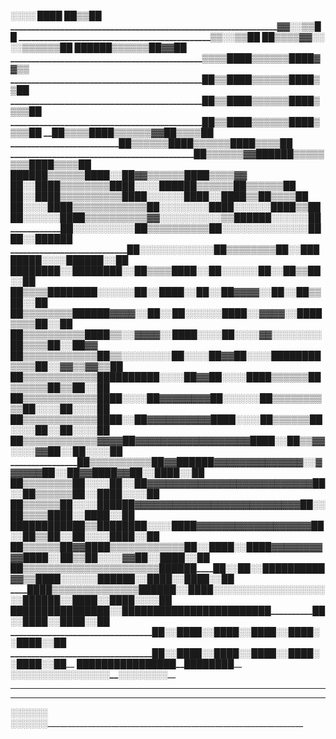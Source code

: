 ________________________________________________________________________________░░░░____________
________________________________________________________________________________████____________
______________________________________________________________________________██▒▒██____________
____________________________________________________________________________▓▓░░▒▒██____________
____________________________________________________________________________▒▒░░▒▒██____________
__________________________________________________________________________██▒▒▒▒▓▓░░____________
________________________________________________________________________░░▒▒▒▒▒▒██______________
________________________________________________████____________________██▒▒▒▒▒▒██________▓▓██__
______________________________________________▒▒▒▒██____________________██▒▒▒▒▒▒██________██▓▓▒▒
______________________________________________██▒▒██____________________██▒▒▒▒▒▒██________██▒▒██
______________________________________________██▒▒██____________________██▒▒▒▒▒▒██______██▒▒▒▒██
______________________________________________██▒▒██____________________██▒▒▒▒▒▒██______██▒▒▒▒██
______________________________________________██▒▒▒▒██__________________██▒▒▒▒▒▒▓▓______██▒▒▒▒██
____________________________________________██▒▒▒▒▒▒██__________________██▒▒▒▒▒▒██____██▒▒▒▒██__
____________________________________________██▒▒▒▒▒▒▓▓__________████____██▒▒▒▒▒▒▒▒██__██▒▒▒▒██__
________________________________████________██▒▒▒▒▒▒██________██░░██______▓▓▒▒▒▒▒▒████▒▒▒▒▓▓____
______________________________██░░██________██▒▒▒▒▒▒▒▒██____██░░░░██____████▒▒▒▒▒▒██▒▒▒▒▒▒██____
______________________________██░░██______██▒▒▒▒▒▒▒▒▒▒██__██░░░░░░██____██░░████▒▒██▒▒▒▒██______
______________________________██░░░░██____██▒▒▒▒▒▒▒▒▒▒▒▒██░░░░░░░░██____██░░░░░░████▒▒██________
______________________________██░░░░░░██__██▒▒▒▒▒▒▒▒▒▒▓▓░░░░░░░░░░▒▒██____████░░░░░░██__________
____________________________██░░░░░░░░░░██▒▒▒▒▒▒▒▒▒▒██░░░░░░░░░░░░░░██____██░░██████____________
____________________________██░░░░░░░░░░░░██▒▒▒▒▒▒▒▒██░░████████░░░░████__██░░██________________
██████______________________██░░████████░░██▒▒▒▒████░░██__░░░░░░██░░██▒▒██░░██__________________
██▒▒▒▒██████__________________██__░░░░░░██░░████░░██░░██__▓▓▓▓░░██░░██▒▒██░░██__________________
__██▒▒▒▒▒▒▒▒████______________██__▓▓▓▓░░██░░██░░░░░░████░░▓▓▓▓░░████▒▒▒▒██░░██__________________
____██▒▒▒▒▒▒▒▒▒▒████__________▒▒░░▓▓▓▓░░████░░░░██░░░░▓▓░░░░░░░░██▒▒▒▒██░░██▓▓__________________
______██▒▒▒▒▒▒▒▒▒▒▒▒██________▒▒░░░░░░░░██░░░░██▓▓██░░░░████████▒▒▒▒██░░▓▓▒▒▓▓▒▒__██____________
________██▒▒▒▒▒▒▒▒▒▒▒▒██________████████░░░░██__▓▓__██░░░░████▒▒▒▒▒▒██▒▒▒▒▒▒██▒▒██░░██__________
__________██▒▒▒▒▒▒▒▒▒▒▒▒██__________██░░░░██▓▓__▓▓▓▓▓▓██░░░░░░██▒▒▒▒▒▒▒▒▒▒██░░░░██░░░░██________
____________██▒▒▒▒▒▒▒▒▒▒▒▒██________██░░██__▓▓▓▓▓▓▓▓▓▓__████░░░░██▒▒▒▒▒▒██░░░░██░░██░░░░██______
______________██▒▒▒▒▒▒▒▒▒▒▒▒▓▓▓▓______██▓▓▓▓▓▓▓▓▓▓▓▓▓▓__▓▓▓▓████░░██▒▒▓▓░░░░▓▓██░░██░░░░██______
________________██▒▒▒▒▒▒▒▒▒▒██▓▓██__████▓▓▓▓▓▓▓▓▓▓▓▓▓▓░░▓▓▓▓__▓▓██░░██▓▓████▓▓██░░████░░██______
__________________██▒▒▒▒▒▒▒▒██░░░░██░░██▓▓▓▓▓▓▓▓▓▓▓▓▓▓▓▓▓▓▓▓▓▓▓▓▓▓██░░██▒▒▒▒▒▒██░░████░░░░██____
____________________██▒▒▒▒▒▒██░░░░██████▓▓▓▓▓▓▓▓▓▓▓▓▓▓▓▓▓▓▓▓▓▓▓▓▓▓██░░██▒▒▒▒████░░██__██░░██____
████████________████▒▒████████░░░░██__██▓▓__▓▓__▓▓▓▓▓▓__▓▓▓▓▓▓__▓▓██░░██▒▒██░░██░░░░████░░██____
██▒▒▒▒▒▒██▓▓████▒▒▒▒▒▒▒▒▒▒▒▒██░░██__██░░████▓▓__▓▓__▓▓__▓▓__▓▓████░░██▒▒██░░░░▓▓██░░████░░██____
__██▒▒▒▒▒▒▒▒▒▒▒▒▒▒▒▒▒▒▒▒▒▒██████____██░░██░░██████████▓▓▒▒████░░░░░░████__██░░████░░████░░██____
____████▒▒▒▒▒▒▒▒▒▒▒▒▒▒████________██░░██__██░░░░░░░░░░░░░░░░░░░░████______██░░████░░████░░░░██__
________██████████████____________██░░██__██████████████████████__________██░░████░░██__██░░██__
__________________________________██░░██__██░░██__██░░██__________________██░░████░░██__██░░██__
__________________________________██░░██__██░░██__██░░██__________________██░░████░░██__██░░██__
__________________________________████____████____████______________________████__████____████__
__________________________________░░░░____░░░░____░░░░______________________░░░░__░░░░____░░░░__
________________________________________________________________________________________________
________________________________________________________________________________________________
__░░░░________________________________________________________░░________________________________
__░░░░________░░________________________________________________________________________________
